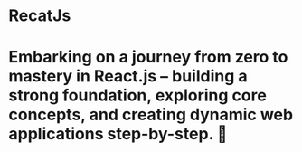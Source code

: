 # RecatJs  
# Embarking on a journey from zero to mastery in React.js – building a strong foundation, exploring core concepts, and creating dynamic web applications step-by-step. 💖
